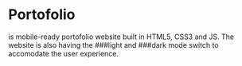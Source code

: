 # Portofolio

is mobile-ready portofolio website built in HTML5, CSS3 and JS. 
The website is also having the ###light and ###dark mode switch to accomodate the user experience.